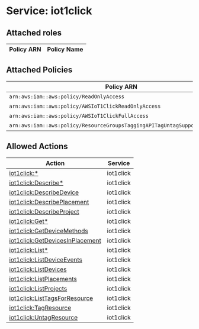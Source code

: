 # Service: iot1click

## Attached roles

| Policy ARN | Policy Name |
|------------|-------------|
## Attached Policies

| Policy ARN | Policy Name |
|------------|-------------|
| `arn:aws:iam::aws:policy/ReadOnlyAccess` | [ReadOnlyAccess](../policies.md#readonlyaccess) |
| `arn:aws:iam::aws:policy/AWSIoT1ClickReadOnlyAccess` | [AWSIoT1ClickReadOnlyAccess](../policies.md#awsiot1clickreadonlyaccess) |
| `arn:aws:iam::aws:policy/AWSIoT1ClickFullAccess` | [AWSIoT1ClickFullAccess](../policies.md#awsiot1clickfullaccess) |
| `arn:aws:iam::aws:policy/ResourceGroupsTaggingAPITagUntagSupportedResources` | [ResourceGroupsTaggingAPITagUntagSupportedResources](../policies.md#resourcegroupstaggingapitaguntagsupportedresources) |

## Allowed Actions

| Action | Service |
|--------|---------|
| [iot1click:*](../actions.md#iot1click:all) | iot1click |
| [iot1click:Describe*](../actions.md#iot1click:describeall) | iot1click |
| [iot1click:DescribeDevice](../actions.md#iot1click:describedevice) | iot1click |
| [iot1click:DescribePlacement](../actions.md#iot1click:describeplacement) | iot1click |
| [iot1click:DescribeProject](../actions.md#iot1click:describeproject) | iot1click |
| [iot1click:Get*](../actions.md#iot1click:getall) | iot1click |
| [iot1click:GetDeviceMethods](../actions.md#iot1click:getdevicemethods) | iot1click |
| [iot1click:GetDevicesInPlacement](../actions.md#iot1click:getdevicesinplacement) | iot1click |
| [iot1click:List*](../actions.md#iot1click:listall) | iot1click |
| [iot1click:ListDeviceEvents](../actions.md#iot1click:listdeviceevents) | iot1click |
| [iot1click:ListDevices](../actions.md#iot1click:listdevices) | iot1click |
| [iot1click:ListPlacements](../actions.md#iot1click:listplacements) | iot1click |
| [iot1click:ListProjects](../actions.md#iot1click:listprojects) | iot1click |
| [iot1click:ListTagsForResource](../actions.md#iot1click:listtagsforresource) | iot1click |
| [iot1click:TagResource](../actions.md#iot1click:tagresource) | iot1click |
| [iot1click:UntagResource](../actions.md#iot1click:untagresource) | iot1click |